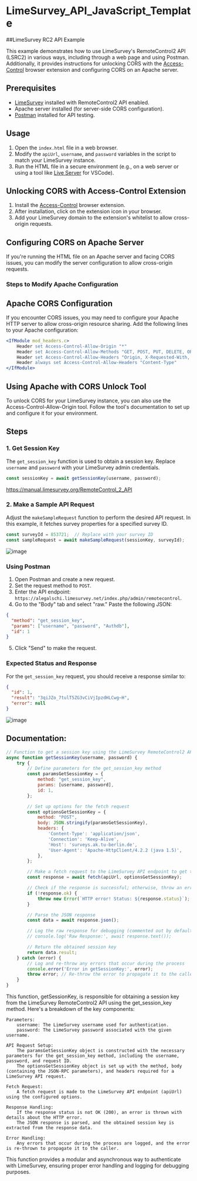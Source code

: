# LimeSurvey_API_JavaScript_Template

##LimeSurvey RC2 API Example

This example demonstrates how to use LimeSurvey's RemoteControl2 API (LSRC2) in various ways, including through a web page and using Postman. Additionally, it provides instructions for unlocking CORS with the [Access-Control](https://webextension.org/listing/access-control.html) browser extension and configuring CORS on an Apache server.

## Prerequisites

- [LimeSurvey](https://www.limesurvey.org/) installed with RemoteControl2 API enabled.
- Apache server installed (for server-side CORS configuration).
- [Postman](https://www.postman.com/) installed for API testing.

## Usage

1. Open the `index.html` file in a web browser.
2. Modify the `apiUrl`, `username`, and `password` variables in the script to match your LimeSurvey instance.
3. Run the HTML file in a secure environment (e.g., on a web server or using a tool like [Live Server](https://marketplace.visualstudio.com/items?itemName=ritwickdey.LiveServer) for VSCode).

## Unlocking CORS with Access-Control Extension

1. Install the [Access-Control](https://webextension.org/listing/access-control.html) browser extension.
2. After installation, click on the extension icon in your browser.
3. Add your LimeSurvey domain to the extension's whitelist to allow cross-origin requests.

## Configuring CORS on Apache Server

If you're running the HTML file on an Apache server and facing CORS issues, you can modify the server configuration to allow cross-origin requests.

### Steps to Modify Apache Configuration

## Apache CORS Configuration

If you encounter CORS issues, you may need to configure your Apache HTTP server to allow cross-origin resource sharing. Add the following lines to your Apache configuration:

```apache
<IfModule mod_headers.c>
    Header set Access-Control-Allow-Origin "*"
    Header set Access-Control-Allow-Methods "GET, POST, PUT, DELETE, OPTIONS"
    Header set Access-Control-Allow-Headers "Origin, X-Requested-With, Content-Type, Accept, Authorization"
    Header always set Access-Control-Allow-Headers "Content-Type"
</IfModule>
```
## Using Apache with CORS Unlock Tool

To unlock CORS for your LimeSurvey instance, you can also use the Access-Control-Allow-Origin tool. Follow the tool's documentation to set up and configure it for your environment.
## Steps

### 1. Get Session Key

The `get_session_key` function is used to obtain a session key. Replace `username` and `password` with your LimeSurvey admin credentials.

```javascript
const sessionKey = await getSessionKey(username, password);
```
https://manual.limesurvey.org/RemoteControl_2_API

### 2. Make a Sample API Request

Adjust the `makeSampleRequest` function to perform the desired API request. In this example, it fetches survey properties for a specified survey ID.

```javascript
const surveyId = 853721;  // Replace with your survey ID
const sampleRequest = await makeSampleRequest(sessionKey, surveyId);
```
![image](https://github.com/GallonSchimmer/LimeSurvey_API_JavaScript_Template/assets/26065891/8ae7c30c-6923-4ad9-afa4-662136a9bcbf)


### Using Postman

1. Open Postman and create a new request.
2. Set the request method to `POST`.
3. Enter the API endpoint: `https://alegalschi.limesurvey.net/index.php/admin/remotecontrol`.
4. Go to the "Body" tab and select "raw." Paste the following JSON:

```json
{
  "method": "get_session_key",
  "params": ["username", "password", "Authdb"],
  "id": 1
}
```

5. Click "Send" to make the request.

### Expected Status and Response

For the `get_session_key` request, you should receive a response similar to:

```json
{
  "id": 1,
  "result": "3qiJZo_7tulT5ZG3vCiVjIpzdHLCwg~H",
  "error": null
}
```
![image](https://github.com/GallonSchimmer/LimeSurvey_API_JavaScript_Template/assets/26065891/5687a796-de01-42b3-97fe-d61339575f1f)

## Documentation:

```javascript
// Function to get a session key using the LimeSurvey RemoteControl2 API
async function getSessionKey(username, password) {
    try {
        // Define parameters for the get_session_key method
        const paramsGetSessionKey = {
            method: "get_session_key",
            params: [username, password],
            id: 1,
        };

        // Set up options for the fetch request
        const optionsGetSessionKey = {
            method: "POST",
            body: JSON.stringify(paramsGetSessionKey),
            headers: {
                'Content-Type': 'application/json',
                'Connection': 'Keep-Alive',
                'Host': 'surveys.ak.tu-berlin.de',
                'User-Agent': 'Apache-HttpClient/4.2.2 (java 1.5)',
            },
        };

        // Make a fetch request to the LimeSurvey API endpoint to get the session key
        const response = await fetch(apiUrl, optionsGetSessionKey);

        // Check if the response is successful; otherwise, throw an error
        if (!response.ok) {
            throw new Error(`HTTP error! Status: ${response.status}`);
        }

        // Parse the JSON response
        const data = await response.json();

        // Log the raw response for debugging (commented out by default)
        // console.log('Raw Response:', await response.text());

        // Return the obtained session key
        return data.result;
    } catch (error) {
        // Log and re-throw any errors that occur during the process
        console.error('Error in getSessionKey:', error);
        throw error; // Re-throw the error to propagate it to the caller
    }
}

```
This function, getSessionKey, is responsible for obtaining a session key from the LimeSurvey RemoteControl2 API using the get_session_key method. Here's a breakdown of the key components:

    Parameters:
        username: The LimeSurvey username used for authentication.
        password: The LimeSurvey password associated with the given username.

    API Request Setup:
        The paramsGetSessionKey object is constructed with the necessary parameters for the get_session_key method, including the username, password, and request ID.
        The optionsGetSessionKey object is set up with the method, body (containing the JSON-RPC parameters), and headers required for a LimeSurvey API request.

    Fetch Request:
        A fetch request is made to the LimeSurvey API endpoint (apiUrl) using the configured options.

    Response Handling:
        If the response status is not OK (200), an error is thrown with details about the HTTP error.
        The JSON response is parsed, and the obtained session key is extracted from the response data.

    Error Handling:
        Any errors that occur during the process are logged, and the error is re-thrown to propagate it to the caller.

This function provides a modular and asynchronous way to authenticate with LimeSurvey, ensuring proper error handling and logging for debugging purposes.
